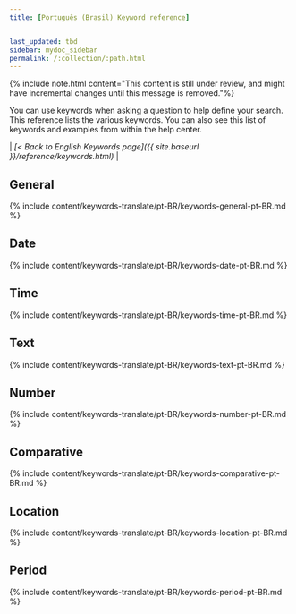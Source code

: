 ```yaml
---
title: [Português (Brasil) Keyword reference]


last_updated: tbd
sidebar: mydoc_sidebar
permalink: /:collection/:path.html
---
```

{% include note.html content="This content is still under review, and might have incremental changes until this message is removed."%}

You can use keywords when asking a question to help define your search. This
reference lists the various keywords. You can also see this list of keywords and
examples from within the help center.

| _[< Back to English Keywords page]({{ site.baseurl }}/reference/keywords.html)_ |

## General

{% include content/keywords-translate/pt-BR/keywords-general-pt-BR.md %}

## Date

{% include content/keywords-translate/pt-BR/keywords-date-pt-BR.md %}

## Time

{% include content/keywords-translate/pt-BR/keywords-time-pt-BR.md %}

## Text

{% include content/keywords-translate/pt-BR/keywords-text-pt-BR.md %}

## Number

{% include content/keywords-translate/pt-BR/keywords-number-pt-BR.md %}

## Comparative

{% include content/keywords-translate/pt-BR/keywords-comparative-pt-BR.md %}

## Location

{% include content/keywords-translate/pt-BR/keywords-location-pt-BR.md %}

## Period

{% include content/keywords-translate/pt-BR/keywords-period-pt-BR.md %}
